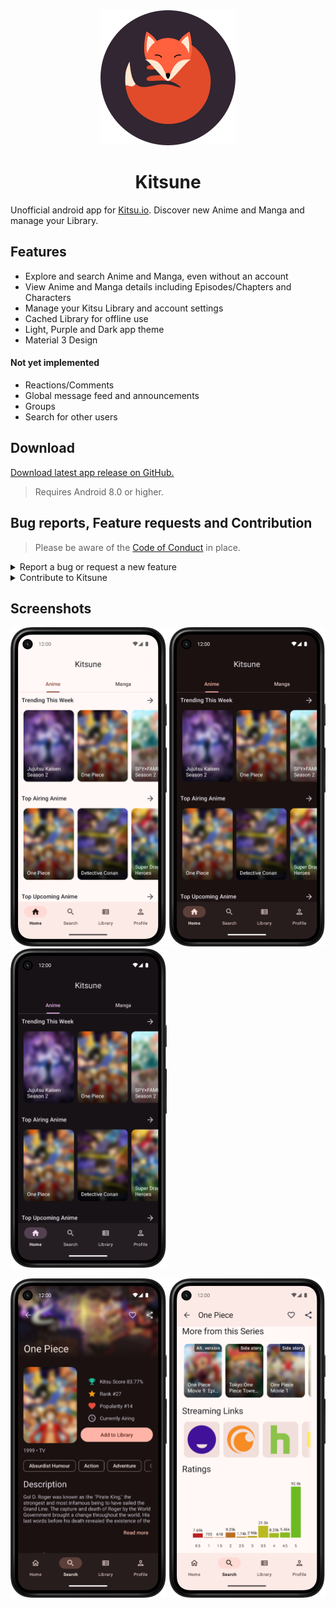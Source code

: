 <div align="center">
<img src="./media/kitsune-logo.svg">
<h1>Kitsune</h1>
</div>

Unofficial android app for [Kitsu.io](https://kitsu.io). Discover new Anime and Manga and manage your Library.

## Features
- Explore and search Anime and Manga, even without an account
- View Anime and Manga details including Episodes/Chapters and Characters
- Manage your Kitsu Library and account settings
- Cached Library for offline use
- Light, Purple and Dark app theme
- Material 3 Design

#### Not yet implemented
- Reactions/Comments
- Global message feed and announcements
- Groups
- Search for other users

## Download
[Download latest app release on GitHub.](https://github.com/Drumber/Kitsune/releases/latest)
> Requires Android 8.0 or higher.

## Bug reports, Feature requests and Contribution
> Please be aware of the [Code of Conduct](CODE_OF_CONDUCT.md) in place.

<details><summary>Report a bug or request a new feature</summary>

  - Please check out [existing issues](https://github.com/Drumber/Kitsune/issues?q=is%3Aissue) first to avoid duplicates.
  - [Open a new issue](https://github.com/Drumber/Kitsune/issues/new/choose)

</details>

<details><summary>Contribute to Kitsune</summary>

  - See [Contributing](CONTRIBUTING.md) for more details.

</details>

## Screenshots
<img src="./media/light_home_screen_framed.png" width="250"> <img src="./media/dark_home_screen_framed.png" width="250"> <img src="./media/dark_purple_home_screen_framed.png" width="250">

<img src="./media/dark_details_screen_framed.png" width="250"> <img src="./media/light_details_ratings_screen_framed.png" width="250">
